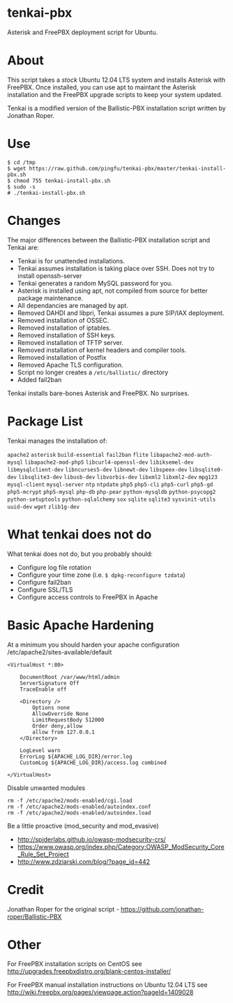tenkai-pbx
==========

Asterisk and FreePBX deployment script for Ubuntu.


About
=====

This script takes a _stock_ Ubuntu 12.04 LTS system and installs Asterisk with FreePBX. Once installed, you can use apt to maintant the Asterisk installation and the FreePBX upgrade scripts to keep your system updated.

Tenkai is a modified version of the Ballistic-PBX installation script written by Jonathan Roper.


Use
=====

```
$ cd /tmp
$ wget https://raw.github.com/pingfu/tenkai-pbx/master/tenkai-install-pbx.sh
$ chmod 755 tenkai-install-pbx.sh
$ sudo -s
# ./tenkai-install-pbx.sh
```


Changes
=======

The major differences between the Ballistic-PBX installation script and Tenkai are:

* Tenkai is for unattended installations.
* Tenkai assumes installation is taking place over SSH. Does not try to install openssh-server
* Tenkai generates a random MySQL password for you.
* Asterisk is installed using apt, not compiled from source for better package maintenance.
* All dependancies are managed by apt.
* Removed DAHDI and libpri, Tenkai assumes a pure SIP/IAX deployment.
* Removed installation of OSSEC.
* Removed installation of iptables.
* Removed installation of SSH keys.
* Removed installation of TFTP server.
* Removed installation of kernel headers and compiler tools.
* Removed installation of Postfix
* Removed Apache TLS configuration.
* Script no longer creates a `/etc/ballistic/` directory
* Added fail2ban

Tenkai installs bare-bones Asterisk and FreePBX. No surprises.

Package List
============

Tenkai manages the installation of:

`apache2` `asterisk` `build-essential` `fail2ban` `flite` `libapache2-mod-auth-mysql` `libapache2-mod-php5` `libcurl4-openssl-dev` `libiksemel-dev` `libmysqlclient-dev` `libncurses5-dev` `libnewt-dev` `libspeex-dev` `libsqlite0-dev` `libsqlite3-dev` `libusb-dev` `libvorbis-dev` `libxml2` `libxml2-dev` `mpg123` `mysql-client` `mysql-server` `ntp` `ntpdate` `php5` `php5-cli` `php5-curl` `php5-gd` `php5-mcrypt` `php5-mysql` `php-db` `php-pear` `python-mysqldb` `python-psycopg2` `python-setuptools` `python-sqlalchemy` `sox` `sqlite` `sqlite3` `sysvinit-utils` `uuid-dev` `wget` `zlib1g-dev`


What tenkai does not do
=======================

What tenkai does not do, but you probably should:

* Configure log file rotation
* Configure your time zone (i.e. `$ dpkg-reconfigure tzdata`)
* Configure fail2ban
* Configure SSL/TLS
* Configure access controls to FreePBX in Apache


Basic Apache Hardening
======================

At a minimum you should harden your apache configuration /etc/apache2/sites-available/default

```
<VirtualHost *:80>

	DocumentRoot /var/www/html/admin
	ServerSignature Off
	TraceEnable off

	<Directory />
		Options none
		AllowOverride None
		LimitRequestBody 512000
		Order deny,allow
		allow from 127.0.0.1
	</Directory>

	LogLevel warn
	ErrorLog ${APACHE_LOG_DIR}/error.log
	CustomLog ${APACHE_LOG_DIR}/access.log combined

</VirtualHost>

```

Disable unwanted modules

```
rm -f /etc/apache2/mods-enabled/cgi.load
rm -f /etc/apache2/mods-enabled/autoindex.conf
rm -f /etc/apache2/mods-enabled/autoindex.load
```

Be a little proactive (mod_security and mod_evasive)

* http://spiderlabs.github.io/owasp-modsecurity-crs/
* https://www.owasp.org/index.php/Category:OWASP_ModSecurity_Core_Rule_Set_Project
* http://www.zdziarski.com/blog/?page_id=442


Credit
======

Jonathan Roper for the original script - https://github.com/jonathan-roper/Ballistic-PBX


Other
=====

For FreePBX installation scripts on CentOS see http://upgrades.freepbxdistro.org/blank-centos-installer/

For FreePBX manual installation instructions on Ubuntu 12.04 LTS see http://wiki.freepbx.org/pages/viewpage.action?pageId=1409028
